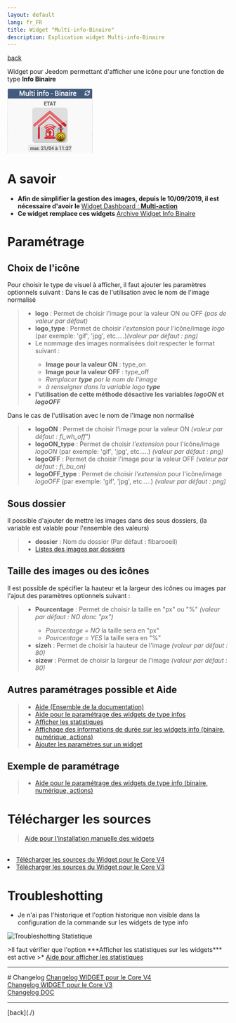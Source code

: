 ```yaml
---
layout: default
lang: fr_FR
title: Widget "Multi-info-Binaire"
description: Explication widget Multi-info-Binaire
---
```

[back](./)

Widget pour Jeedom permettant d'afficher une icône pour une fonction de type <b>Info Binaire</b>

<p><img src="../img/exemple/d/multi_binaire.png" alt="Resultat" /></p>

# A savoir
<ul>
<li><b>Afin de simplifier la gestion des images, depuis le 10/09/2019, il est nécessaire d'avoir le </b><a href="WIDGET_d_Multi_action_Defaut">Widget Dashboard : <b>Multi-action</b></a></li>
<li><b>Ce widget remplace ces widgets </b><a href="Archive_WIDGET_d_Multiinfo">Archive Widget Info Binaire</a></li>
</ul>

# Paramétrage
## Choix de l'icône
Pour choisir le type de visuel à afficher, il faut ajouter les paramètres optionnels suivant :
Dans le cas de l'utilisation avec le nom de l'image normalisé
<blockquote>
    <ul>
        <li><b>logo</b> : Permet de choisir l'image pour la valeur ON ou OFF <i>(pas de valeur par défaut)</i></li>
        <li><b>logo_type</b> : Permet de choisir <i>l'extension</i> pour l'icône/image <i>logo</i> (par exemple: 'gif', 'jpg', etc.....)<i>(valeur par défaut : png)</i></li>
        <li>Le nommage des images normalisées doit respecter le format suivant :</li>
        <ul>
            <li><b>Image pour la valeur ON</b> : type_on</li>
            <li><b>Image pour la valeur OFF</b> : type_off</li>
            <li><i>Remplacer <b>type</b> par le nom de l'image</i></li>
            <li><i>à renseigner dans la variable logo <b>type</b></i></li>
        </ul>
            <li><b>l'utilisation de cette méthode désactive les variables <i>logoON</i> et <i>logoOFF</i></b> </li>
        </ul>
</blockquote>
Dans le cas de l'utilisation avec le nom de l'image non normalisé
<blockquote>
    <ul>
        <li><b>logoON</b> : Permet de choisir l'image pour la valeur ON <i>(valeur par défaut : fi_wh_off")</i></li>
        <li><b>logoON_type</b> : Permet de choisir <i>l'extension</i> pour l'icône/image <i>logoON</i> (par exemple: 'gif', 'jpg', etc.....)<i> (valeur par défaut : png)</i></li>
        <li><b>logoOFF</b> : Permet de choisir l'image pour la valeur OFF <i>(valeur par défaut : fi_bu_on)</i></li>
        <li><b>logoOFF_type</b> : Permet de choisir <i>l'extension</i> pour l'icône/image <i>logoOFF</i> (par exemple: 'gif', 'jpg', etc.....)<i> (valeur par défaut : png)</i></li>
    </ul>
</blockquote>

## Sous dossier
Il possible d'ajouter de mettre les images dans des sous dossiers, (la variable est valable pour l'ensemble des valeurs)
<blockquote>
    <ul>
        <li><b>dossier</b> : Nom du dossier (Par défaut : fibarooeil)</li>
        <li><a href="list_img">Listes des images par dossiers</a></li>
    </ul>
</blockquote>

## Taille des images ou des icônes
Il est possible de spécifier la hauteur et la largeur des icônes ou images par l'ajout des paramètres optionnels suivant :
<blockquote>
    <ul>
        <li><b>Pourcentage</b> : Permet de choisir la taille en "px" ou "%" <i>(valeur par défaut : NO donc "px")</i></li>
        <ul>
            <li><i>Pourcentage = NO</i> la taille sera en "px"</li>
            <li><i>Pourcentage = YES</i> la taille sera en "%"</li>
        </ul>
        <li><b>sizeh</b> : Permet de choisir la hauteur de l'image <i>(valeur par défaut : 80)</i></li>
        <li><b>sizew</b> : Permet de choisir la largeur de l'image <i>(valeur par défaut : 80)</i></li>
    </ul>
</blockquote>

## Autres paramétrages possible et Aide
<blockquote>
    <ul>
        <li><a href="{{site.baseurl}}/help/{{page.lang}}/">Aide (Ensemble de la documentation)</a></li>
        <li><a href="{{site.baseurl}}/help/{{page.lang}}/config_info">Aide pour le paramétrage des widgets de type infos</a></li>
        <li><a href="{{site.baseurl}}/help/{{page.lang}}/stats">Afficher les statistiques</a></li>
        <li><a href="{{site.baseurl}}/help/{{page.lang}}/stats_temps">Affichage des informations de durée sur les widgets info (binaire, numérique, actions)</a></li>
        <li><a href="{{site.baseurl}}/help/{{page.lang}}/para.html">Ajouter les paramètres sur un widget</a></li>
    </ul>
</blockquote>

## Exemple de paramétrage
>* <a href="{{site.baseurl}}/help/{{page.lang}}/config_info">Aide pour le paramétrage des widgets de type info (binaire, numérique, actions)</a>

# Télécharger les sources
><a href="{{site.baseurl}}/help/{{page.lang}}/install_manu">Aide pour l'installation manuelle des widgets</a>
<br/>

<li><a href="https://github.com/JEALG/JEEDOM-Multi_info-Binaire/tree/masterv4">Télécharger les sources du Widget pour le Core V4</a></li>
<li><a href="https://github.com/JEALG/JEEDOM-Multi_info-Binaire/tree/master">Télécharger les sources du Widget pour le Core V3</a></li>

# Troubleshotting

- Je n'ai pas l'historique et l'option historique non visible dans la configuration de la commande sur les widgets de type info
<p><img src="{{site.baseurl}}/help/img/troubleshotting_1.png" alt="Troubleshotting Statistique" width="500" /></p>
>Il faut vérifier que l'option ***Afficher les statistiques sur les widgets*** est active
>* <a href="{{site.baseurl}}/help/{{page.lang}}/stats">Aide pour afficher les statistiques</a>

<hr />
# Changelog
<a href="https://github.com/JEALG/JEEDOM-Multi_info-Binaire/commits/masterv4">Changelog WIDGET pour le Core V4</a><br/>
<a href="https://github.com/JEALG/JEEDOM-Multi_info-Binaire/commits/master">Changelog WIDGET pour le Core V3</a><br/>
<a href="https://github.com/JEALG/JEEDOM-Widget_JAG-doc/commits/master">Changelog DOC</a>

<hr />
[back](./)